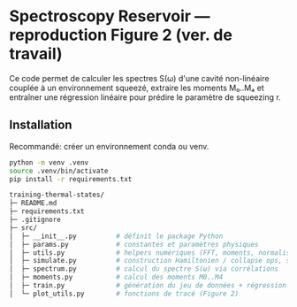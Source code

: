 # Spectroscopy Reservoir — reproduction Figure 2 (ver. de travail)

Ce code permet de calculer les spectres S(ω) d'une cavité non-linéaire couplée
à un environnement squeezé, extraire les moments M₀..M₄ et entraîner une régression linéaire
pour prédire le paramètre de squeezing r.

## Installation

Recommandé: créer un environnement conda ou venv.

```bash
python -m venv .venv
source .venv/bin/activate
pip install -r requirements.txt

training-thermal-states/
├─ README.md
├─ requirements.txt
├─ .gitignore
├─ src/
│  ├─ __init__.py          # définit le package Python
│  ├─ params.py            # constantes et paramètres physiques
│  ├─ utils.py             # helpers numériques (FFT, moments, normalisation)
│  ├─ simulate.py          # construction Hamiltonien / collapse ops, steady-state
│  ├─ spectrum.py          # calcul du spectre S(ω) via corrélations
│  ├─ moments.py           # calcul des moments M0..M4
│  ├─ train.py             # génération du jeu de données + régression + tracés
│  └─ plot_utils.py        # fonctions de tracé (Figure 2)

